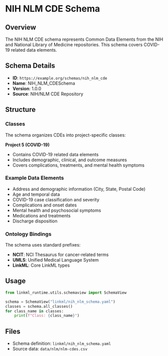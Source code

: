 # NIH NLM CDE Schema

## Overview

The NIH NLM CDE schema represents Common Data Elements from the NIH and National Library of Medicine repositories. This schema covers COVID-19 related data elements.

## Schema Details

- **ID**: `https://example.org/schemas/nih_nlm_cde`
- **Name**: NIH_NLM_CDESchema
- **Version**: 1.0.0
- **Source**: NIH/NLM CDE Repository

## Structure

### Classes

The schema organizes CDEs into project-specific classes:

**Project 5 (COVID-19)**
- Contains COVID-19 related data elements
- Includes demographic, clinical, and outcome measures
- Covers complications, treatments, and mental health symptoms

### Example Data Elements

- Address and demographic information (City, State, Postal Code)
- Age and temporal data
- COVID-19 case classification and severity
- Complications and onset dates
- Mental health and psychosocial symptoms
- Medications and treatments
- Discharge disposition

### Ontology Bindings

The schema uses standard prefixes:

- **NCIT**: NCI Thesaurus for cancer-related terms
- **UMLS**: Unified Medical Language System
- **LinkML**: Core LinkML types

## Usage

```python
from linkml_runtime.utils.schemaview import SchemaView

schema = SchemaView("linkml/nih_nlm_schema.yaml")
classes = schema.all_classes()
for class_name in classes:
    print(f"Class: {class_name}")
```

## Files

- Schema definition: `linkml/nih_nlm_schema.yaml`
- Source data: `data/nlm/nlm-cdes.csv`
